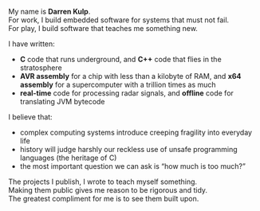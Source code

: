 My name is **Darren Kulp**.  
For work, I build embedded software for systems that must not fail.  
For play, I build software that teaches me something new.

I have written:
- **C** code that runs underground, and **C++** code that flies in the stratosphere
- **AVR assembly** for a chip with less than a kilobyte of RAM, and **x64 assembly** for a supercomputer with a trillion times as much
- **real-time** code for processing radar signals, and **offline** code for translating JVM bytecode

I believe that:
- complex computing systems introduce creeping fragility into everyday life
- history will judge harshly our reckless use of unsafe programming languages (the heritage of C)
- the most important question we can ask is “how much is too much?”

The projects I publish, I wrote to teach myself something.  
Making them public gives me reason to be rigorous and tidy.  
The greatest compliment for me is to see them built upon.

